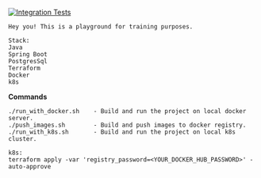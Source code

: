 [![Integration Tests](https://github.com/qDurszlakp/k8s/actions/workflows/maven.yml/badge.svg)](https://github.com/qDurszlakp/k8s/actions/workflows/maven.yml)

````
Hey you! This is a playground for training purposes.

Stack: 
Java
Spring Boot
PostgresSql
Terraform
Docker
k8s
````
**Commands**
````
./run_with_docker.sh    - Build and run the project on local docker server.
./push_images.sh        - Build and push images to docker registry.
./run_with_k8s.sh       - Build and run the project on local k8s cluster.
````

```
k8s:
terraform apply -var 'registry_password=<YOUR_DOCKER_HUB_PASSWORD>' -auto-approve
```